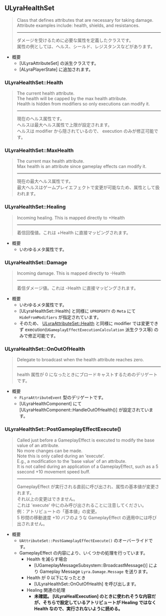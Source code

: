## ULyraHealthSet

> Class that defines attributes that are necessary for taking damage.  
> Attribute examples include: health, shields, and resistances.  
> 
> ----
> ダメージを受けるために必要な属性を定義したクラスです。  
> 属性の例としては、ヘルス、シールド、レジスタンスなどがあります。 

* 概要
	* [ULyraAttributeSet] の派生クラスです。
	* [ALyraPlayerState] に追加されます。

### ULyraHealthSet::Health

> The current health attribute.  
> The health will be capped by the max health attribute.  
> Health is hidden from modifiers so only executions can modify it.  
> 
> ----
> 現在のヘルス属性です。  
> ヘルスは最大ヘルス属性で上限が設定されます。  
> ヘルスは modifier から隠されているので、 execution のみが修正可能です。  

### ULyraHealthSet::MaxHealth

> The current max health attribute.  
> Max health is an attribute since gameplay effects can modify it.  
> 
> ----
> 現在の最大ヘルス属性です。  
> 最大ヘルスはゲームプレイエフェクトで変更が可能なため、属性として扱われます。  

### ULyraHealthSet::Healing

> Incoming healing. This is mapped directly to +Health  
> 
> ----
> 着信回復値。これは +Health に直接マッピングされます。 

* 概要
	* いわゆるメタ属性です。

### ULyraHealthSet::Damage

> Incoming damage. This is mapped directly to -Health  
> 
> ----
> 着信ダメージ値。これは -Health に直接マッピングされます。 

* 概要
	* いわゆるメタ属性です。
	* [ULyraHealthSet::Health] と同様に `UPROPERTY` の `Meta` にて `HideFromModifiers` が指定されています。
	* そのため、 [ULyraAttributeSet::Health] と同様に modifier では変更できず execution(`UGameplayEffectExecutionCalculation` 派生クラス等) のみで修正可能です。


### ULyraHealthSet::OnOutOfHealth

> Delegate to broadcast when the health attribute reaches zero.  
> 
> ----
> health 属性が 0 になったときにブロードキャストするためのデリゲートです。  

* 概要
	* `FLyraAttributeEvent` 型のデリゲートです。
	* [ULyraHealthComponent] にて [ULyraHealthComponent::HandleOutOfHealth()] が設定されています。

### ULyraHealthSet::PostGameplayEffectExecute()

> Called just before a GameplayEffect is executed to modify the base value of an attribute.  
> No more changes can be made.  
> Note this is only called during an 'execute'.  
> E.g., a modification to the 'base value' of an attribute.  
> It is not called during an application of a GameplayEffect, such as a 5 ssecond +10 movement speed buff. 
> 
> ----
> GameplayEffect が実行される直前に呼び出され、属性の基本値が変更されます。  
> それ以上の変更はできません。  
> これは 'execute' 中にのみ呼び出されることに注意してください。  
> 例：アトリビュートの「基本値」の変更。  
> 5 秒間の移動速度 +10 バフのような GameplayEffect の適用中には呼び出されません。  

* 概要
	* `UAttributeSet::PostGameplayEffectExecute()` のオーバーライドです。
	* GameplayEffect の内容により、いくつかの処理を行っています。
		* Health を減らす場合
			* [UGameplayMessageSubsystem::BroadcastMessage()] により Gameplay Message `Lyra.Damage.Message` を送ります。
		* Health が 0 以下になったとき
			* [ULyraHealthSet::OnOutOfHealth] を呼び出します。
		* Healing 関連の処理
			* **未確認。 [ULyraHealExecution] のときに使われそうな内容だが、そちらで設定しているアトリビュートが Healing ではなく Health なので、実行されないように読める。**


<!--- ページ内のリンク --->

<!--- 自前の画像へのリンク --->

<!--- generated --->
[ULyraAttributeSet::Health]: ../../Lyra/GameplayAbility/ULyraAttributeSet.md#ulyraattributesethealth
